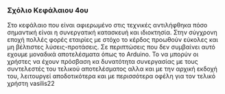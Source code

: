 ### Σχόλιο Κεφάλαιου 4ου

Στο κεφάλαιο που είναι αφιερωμένο στις τεχνικές αντιλήφθηκα πόσο σημαντική είναι η συνεργατική κατασκευή και ιδιοκτησία. Στην σύγχρονη εποχή πολλές φορές εταιρίες με στόχο το κέρδος προωθούν εύκολες και μη βέλτιστες λύσεις-προτάσεις. Σε περιπτώσεις που δεν συμβαίνει αυτό εχουμε μοναδικά αποτελέσματα όπως το Arduino. Το να μπορύν οι χρήστες να έχουν πρόσβαση κα δυνατότητα συνεργασίας με τους συντελεστές του τελικού αποτελέσματος αλλα και με την αρχική εκδοχή του, λειτουργεί αποδοτικότερα και με περισσότερα οφέλη για τον τελικό χρήστη
vasilis22
